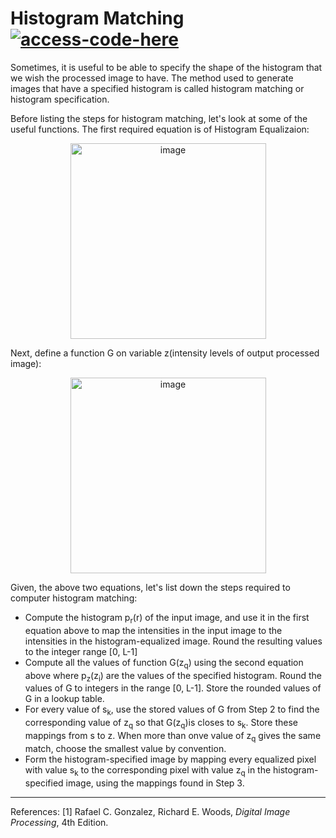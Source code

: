 # Histogram Matching [![access-code-here](https://img.shields.io/badge/Access%20Code-Here-1f425f.svg)](https://github.com/naik24/ImageProcessing/blob/master/Histogram%20Matching/Histogram_Matching.ipynb)

Sometimes, it is useful to be able to specify the shape of the histogram that we wish the processed image to have. The method used to generate images that have a specified histogram is called histogram matching or histogram specification.

Before listing the steps for histogram matching, let's look at some of the useful functions. The first required equation is of Histogram Equalizaion:
<p align = "center"><img width="313" alt="image" src="https://github.com/naik24/ImageProcessing/assets/69704762/539152fa-8bbf-438c-b817-c21d8968f275">
</p>

Next, define a function G on variable z(intensity levels of output processed image):
<p align = "center"><img width="313" alt="image" src="https://github.com/naik24/ImageProcessing/assets/69704762/c32ece98-cb87-40a9-a52d-2bcdb5b82300">
</p>

Given, the above two equations, let's list down the steps required to computer histogram matching:
- Compute the histogram p<sub>r</sub>(r) of the input image, and use it in the first equation above to map the intensities in the input image to the intensities in the histogram-equalized image. Round the resulting values to the integer range [0, L-1]
- Compute all the values of function G(z<sub>q</sub>) using the second equation above where p<sub>z</sub>(z<sub>i</sub>) are the values of the specified histogram. Round the values of G to integers in the range [0, L-1]. Store the rounded values of G in a lookup table.
- For every value of s<sub>k</sub>, use the stored values of G from Step 2 to find the corresponding value of z<sub>q</sub> so that G(z<sub>q</sub>)is closes to s<sub>k</sub>. Store these mappings from s to z. When more than onve value of z<sub>q</sub> gives the same match, choose the smallest value by convention.
- Form the histogram-specified image by mapping every equalized pixel with value s<sub>k</sub> to the corresponding pixel with value z<sub>q</sub> in the histogram-specified image, using the mappings found in Step 3.

<hr>

References:
[1] Rafael C. Gonzalez, Richard E. Woods, *Digital Image Processing*, 4th Edition.
